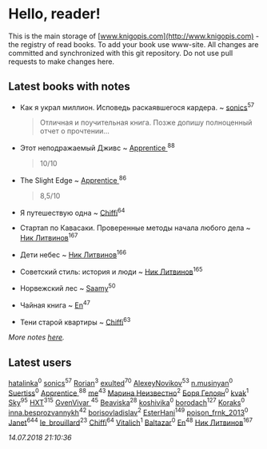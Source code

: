 # Hello, reader!
This is the main storage of [www.knigopis.com](http://www.knigopis.com) - the registry of read books.
To add your book use www-site. All changes are committed and synchronized with this git repository.
Do not use pull requests to make changes here.


## Latest books with notes
* Как я украл миллион. Исповедь раскаявшегося кардера. ~ [sonics](users/588/5880221-vkontakte)<sup>57</sup>
    > Отличная и поучительная книга. Позже допишу полноценный отчет о прочтении...

* Этот неподражаемый Дживс ~ [Apprentice ](users/528/52821952-vkontakte)<sup>88</sup>
    > 10/10

* The Slight Edge ~ [Apprentice ](users/528/52821952-vkontakte)<sup>86</sup>
    > 8,5/10

* Я путешествую одна ~ [Chiffi](users/105/105831994080785626680-google)<sup>64</sup>

* Стартап по Кавасаки. Проверенные методы начала любого дела ~ [Ник Литвинов](users/241/241974816-vkontakte)<sup>167</sup>

* Дети небес ~ [Ник Литвинов](users/241/241974816-vkontakte)<sup>166</sup>

* Советский стиль: история и люди ~ [Ник Литвинов](users/241/241974816-vkontakte)<sup>165</sup>

* Норвежский лес ~ [Saamy](users/115/115226508-vkontakte)<sup>50</sup>

* Чайная книга ~ [En](users/333/333646551-vkontakte)<sup>47</sup>

* Тени старой квартиры ~ [Chiffi](users/105/105831994080785626680-google)<sup>63</sup>


_More notes [here](latest_books_with_notes.md)._


## Latest users
[hatalinka](users/358/358211352-vkontakte)<sup>0</sup> 
[sonics](users/588/5880221-vkontakte)<sup>57</sup> 
[Rorian](users/113/113014998782270174609-google)<sup>3</sup> 
[exulted](users/100/100599204551896265722-google)<sup>70</sup> 
[AlexeyNovikov](users/170/170278332-vkontakte)<sup>53</sup> 
[n.musinyan](users/107/107339513-vkontakte)<sup>0</sup> 
[Suertiss](users/111/111831677640715338524-youtube)<sup>0</sup> 
[Apprentice ](users/528/52821952-vkontakte)<sup>88</sup> 
[me](users/381/381417697-yandex)<sup>43</sup> 
[Марина Неизвестно](users/156/15641244064688722584-mailru)<sup>2</sup> 
[Боря Гелоян](users/107/10702996860895417156-mailru)<sup>0</sup> 
[kvak](users/109/109105433240139697598-google)<sup>1</sup> 
[Sky](users/118/118049897850017649660-google)<sup>95</sup> 
[HXT](users/100/100002563462782-facebook)<sup>315</sup> 
[GvenVivar ](users/158/158266434925901-facebook)<sup>45</sup> 
[Beaviska](users/102/10202544960024508-facebook)<sup>28</sup> 
[koshivika](users/773/77346023-vkontakte)<sup>0</sup> 
[borodach](users/157/15706320-vkontakte)<sup>127</sup> 
[Koraks](users/115/115146632229320342074-google)<sup>0</sup> 
[inna.besprozvannykh](users/733/73323849-yandex)<sup>42</sup> 
[borisovladislav](users/115/115704753977002350435-google)<sup>2</sup> 
[EsterHani](users/305/30558181-vkontakte)<sup>149</sup> 
[poison_frnk_2013](users/244/244738922-vkontakte)<sup>0</sup> 
[Janet](users/108/108113656204404967440-google)<sup>644</sup> 
[le_brouillard](users/133/13330781-vkontakte)<sup>23</sup> 
[Chiffi](users/105/105831994080785626680-google)<sup>64</sup> 
[Vitalich](users/530/530070540740891-facebook)<sup>1</sup> 
[Baltazar](users/117/117175077027328679997-google)<sup>0</sup> 
[En](users/333/333646551-vkontakte)<sup>48</sup> 
[Ник Литвинов](users/241/241974816-vkontakte)<sup>167</sup> 


_14.07.2018 21:10:36_
